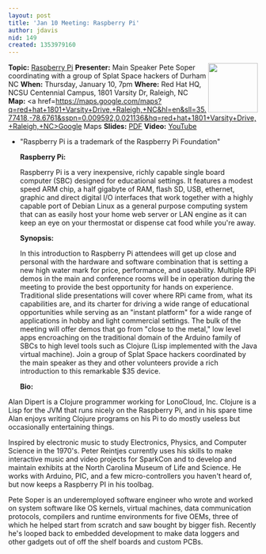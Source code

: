 ```yaml
---
layout: post
title: 'Jan 10 Meeting: Raspberry Pi'
author: jdavis
nid: 149
created: 1353979160
---
```

<a href="http://raspberrypi.org/"><img src="http://trilug.org/~bfarrow/Raspi_Colour_R-small.png" align=right width=100></a>
<strong>Topic:</strong> <a href=http://www.raspberrypi.org>Raspberry Pi</a>
<strong>Presenter:</strong> Main Speaker Pete Soper coordinating with a group of Splat Space hackers of Durham NC 
<strong>When:</strong> Thursday, January 10, 7pm
<strong>Where:</strong> Red Hat HQ, NCSU Centennial Campus, 1801 Varsity Dr, Raleigh, NC
<strong>Map:</strong> <a href=https://maps.google.com/maps?q=red+hat+1801+Varsity+Drive,+Raleigh,+NC&hl=en&sll=35.77418,-78.6761&sspn=0.009592,0.021136&hq=red+hat+1801+Varsity+Drive,+Raleigh,+NC>Google Maps</a>
<strong>Slides:</strong> <a href="http://trilug.org/~porter/meetings/2013-01-10_RaspberryPi.pdf">PDF</a>
<strong>Video:</strong> <a href="https://www.youtube.com/watch?v=fDjpAHbB-Mg">YouTube</a>

* "Raspberry Pi is a trademark of the Raspberry Pi Foundation"


   <strong>Raspberry Pi:</strong>

   Raspberry Pi is a very inexpensive, richly capable single board computer (SBC) designed for educational settings. It features a modest speed ARM chip, a half gigabyte of RAM, flash SD, USB, ethernet, graphic and direct digital I/O interfaces that work together with a highly capable port of Debian Linux as a general purpose computing system that can as easily host your home web server or LAN engine as it can keep an eye on your thermostat or dispense cat food while you're away.

   <strong>Synopsis:</strong>

   In this introduction to Raspberry Pi attendees will get up close and personal with the hardware and software combination that is setting a new high water mark for price, performance, and useability.  Multiple RPi demos in the main and conference rooms will be in operation during the meeting to provide the best opportunity for hands on experience. Traditional slide presentations will cover where RPi came from, what its capabilities are, and its charter for driving a wide range of educational opportunities while serving as an "instant platform" for a wide range of applications in hobby and light commercial settings. The bulk of the meeting will offer demos that go from "close to the metal," low level apps encroaching on the traditional domain of the Arduino family of SBCs  to high level tools such as Clojure (Lisp implemented with the Java virtual machine).
  Join a group of Splat Space hackers coordinated by the main speaker as they and other volunteers provide a rich introduction to this remarkable $35 device.

    <strong>Bio:</strong>

Alan Dipert is a Clojure programmer working for LonoCloud, Inc. Clojure is a Lisp for the JVM that runs nicely on the Raspberry Pi, and in his spare time Alan enjoys writing Clojure programs on his Pi to do mostly useless but occasionally entertaining things.

Inspired by electronic music to study Electronics, Physics, and Computer Science in the 1970's. Peter Reintjes currently uses his skills to make interactive music and video projects for SparkCon and to develop and maintain exhibits at the North Carolina Museum of Life and Science. He works with Arduino, PIC, and a few micro-controllers you haven't heard of, but now keeps a Raspberry PI in his toolbag.

Pete Soper is an underemployed software engineer who wrote and worked on system software like OS kernels, virtual machines, data communication protocols, compilers and runtime environments for five OEMs, three of which he helped start from scratch and saw bought by bigger fish. Recently he's looped back to embedded development to make data loggers and other gadgets out of off the shelf boards and custom PCBs.
